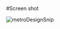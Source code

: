 #Screen shot

![metroDesignSnip](https://github.com/rijwan-uddin/design_metrorail/assets/96045123/b9c61174-74ec-456a-8b1c-2880810fc0fd)




